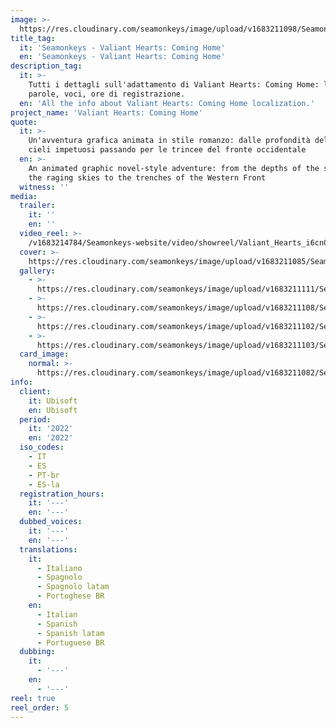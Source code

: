 ```yaml
---
image: >-
  https://res.cloudinary.com/seamonkeys/image/upload/v1683211098/Seamonkeys-website/meta/tag_image_gmrqml_nprbxx.jpg
title_tag:
  it: 'Seamonkeys - Valiant Hearts: Coming Home'
  en: 'Seamonkeys - Valiant Hearts: Coming Home'
description_tag:
  it: >-
    Tutti i dettagli sull'adattamento di Valiant Hearts: Coming Home: lingue,
    parole, voci, ore di registrazione.
  en: 'All the info about Valiant Hearts: Coming Home localization.'
project_name: 'Valiant Hearts: Coming Home'
quote:
  it: >-
    Un'avventura grafica animata in stile romanzo: dalle profondità del mare ai
    cieli impetuosi passando per le trincee del fronte occidentale
  en: >-
    An animated graphic novel-style adventure: from the depths of the sea and
    the raging skies to the trenches of the Western Front
  witness: ''
media:
  trailer:
    it: ''
    en: ''
  video_reel: >-
    /v1683214784/Seamonkeys-website/video/showreel/Valiant_Hearts_i6cn0j_mzcrxx.mp4
  cover: >-
    https://res.cloudinary.com/seamonkeys/image/upload/v1683211085/Seamonkeys-website/cover/valiant_hearts_coming_home_cover.jpg
  gallery:
    - >-
      https://res.cloudinary.com/seamonkeys/image/upload/v1683211111/Seamonkeys-website/gallery/ValiantHeartsCH_game-screenshot-ios-mobile-horizontal-5-5-inch_na_06_en_hendtr_g3ncgq.jpg
    - >-
      https://res.cloudinary.com/seamonkeys/image/upload/v1683211108/Seamonkeys-website/gallery/ValiantHeartsCH_game-screenshot-ios-mobile-horizontal-5-5-inch_na_05_en_efanmn_dlhycu.jpg
    - >-
      https://res.cloudinary.com/seamonkeys/image/upload/v1683211102/Seamonkeys-website/gallery/ValiantHeartsCH_game-screenshot-ios-mobile-horizontal-5-5-inch_na_04_en_qzacom_gy0qmm.jpg
    - >-
      https://res.cloudinary.com/seamonkeys/image/upload/v1683211103/Seamonkeys-website/gallery/ValiantHeartsCH_game-screenshot-ios-mobile-horizontal-5-5-inch_na_01_en_qerbfs_axiqyy.jpg
  card_image:
    normal: >-
      https://res.cloudinary.com/seamonkeys/image/upload/v1683211082/Seamonkeys-website/cards/card-portfolio_1_zm93sd_tsbw33.jpg
info:
  client:
    it: Ubisoft
    en: Ubisoft
  period:
    it: '2022'
    en: '2022'
  iso_codes:
    - IT
    - ES
    - PT-br
    - ES-la
  registration_hours:
    it: '---'
    en: '---'
  dubbed_voices:
    it: '---'
    en: '---'
  translations:
    it:
      - Italiano
      - Spagnolo
      - Spagnolo latam
      - Portoghese BR
    en:
      - Italian
      - Spanish
      - Spanish latam
      - Portuguese BR
  dubbing:
    it:
      - '---'
    en:
      - '---'
reel: true
reel_order: 5
---
```


